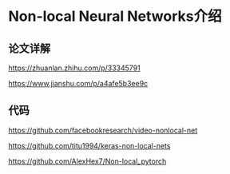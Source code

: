 Non-local Neural Networks介绍
=============================

## 论文详解

https://zhuanlan.zhihu.com/p/33345791

https://www.jianshu.com/p/a4afe5b3ee9c


## 代码

https://github.com/facebookresearch/video-nonlocal-net

https://github.com/titu1994/keras-non-local-nets

https://github.com/AlexHex7/Non-local_pytorch


